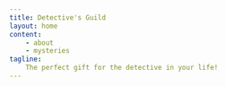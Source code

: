 ```yaml
---
title: Detective's Guild
layout: home 
content:
    - about
    - mysteries
tagline:
    The perfect gift for the detective in your life!
---
```


